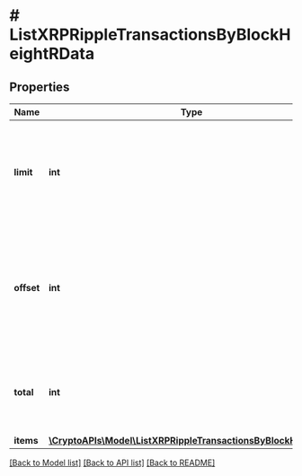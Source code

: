 # # ListXRPRippleTransactionsByBlockHeightRData

## Properties

Name | Type | Description | Notes
------------ | ------------- | ------------- | -------------
**limit** | **int** | Defines how many items should be returned in the response per page basis. |
**offset** | **int** | The starting index of the response items, i.e. where the response should start listing the returned items. |
**total** | **int** | Defines the total number of items returned in the response. |
**items** | [**\CryptoAPIs\Model\ListXRPRippleTransactionsByBlockHeightRI[]**](ListXRPRippleTransactionsByBlockHeightRI.md) |  |

[[Back to Model list]](../../README.md#models) [[Back to API list]](../../README.md#endpoints) [[Back to README]](../../README.md)
